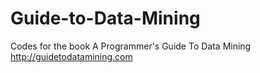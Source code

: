 Guide-to-Data-Mining
=====================

Codes for the book A Programmer's Guide To Data Mining  http://guidetodatamining.com
